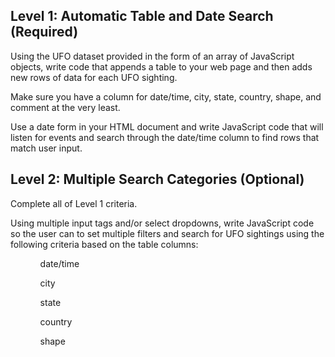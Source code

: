 <h2>Level 1: Automatic Table and Date Search (Required)</h2>

Using the UFO dataset provided in the form of an array of JavaScript objects, write code that appends a table to your web page and then adds new rows of data for each UFO sighting.

Make sure you have a column for date/time, city, state, country, shape, and comment at the very least.

Use a date form in your HTML document and write JavaScript code that will listen for events and search through the date/time column to find rows that match user input.

<h2>Level 2: Multiple Search Categories (Optional)</h2>

Complete all of Level 1 criteria.

Using multiple input tags and/or select dropdowns, write JavaScript code so the user can to set multiple filters and search for UFO sightings using the following criteria based on the table columns:
<ul>
<ol>date/time</ol>
<ol>city</ol>
<ol>state</ol>
<ol>country</ol>
<ol>shape</ol>
</ul>
